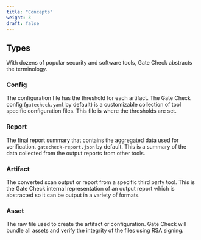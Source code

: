 ```yaml
---
title: "Concepts"
weight: 3
draft: false
---
```


## Types

With dozens of popular security and software tools, Gate Check abstracts the terminology.

### Config

The configuration file has the threshold for each artifact.
The Gate Check config (```gatecheck.yaml``` by default) is a customizable collection of tool specific configuration
files.
This file is where the thresholds are set.

### Report

The final report summary that contains the aggregated data used for verification.
```gatecheck-report.json``` by default.
This is a summary of the data collected from the output reports from other tools.

### Artifact

The converted scan output or report from a specific third party tool.
This is the Gate Check internal representation of an output report which is abstracted so it can be output in a
variety of formats.

### Asset

The raw file used to create the artifact or configuration.
Gate Check will bundle all assets and verify the integrity of the files using RSA signing. 